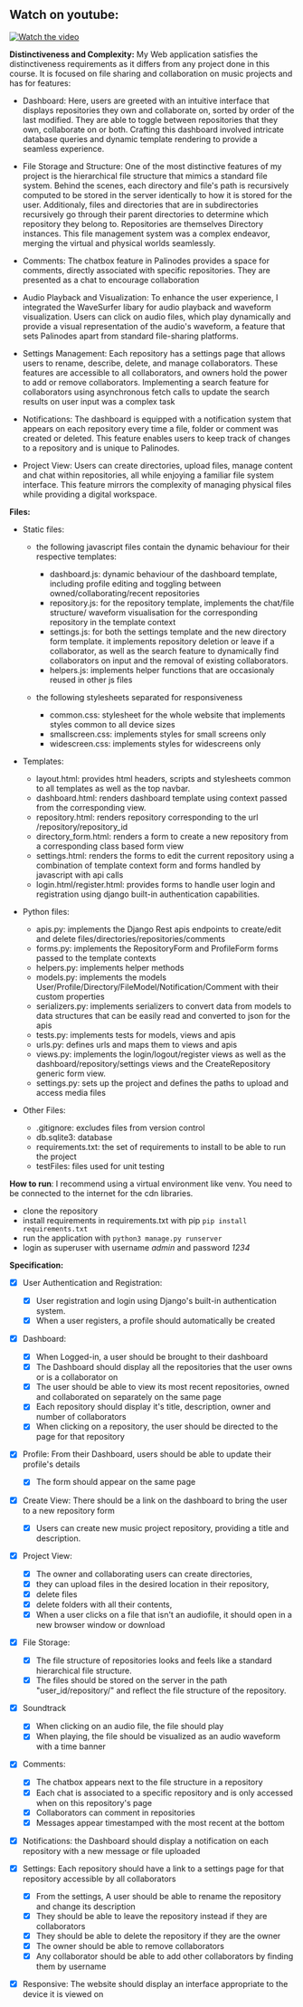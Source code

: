 ## Watch on youtube:
[![Watch the video](https://img.youtube.com/vi/ASuaOeJHPxo/hqdefault.jpg)](https://www.youtube.com/embed/ASuaOeJHPxo)



**Distinctiveness and Complexity:**
  My Web application satisfies the distinctiveness requirements as it differs from any project done in this course. It is focused on file sharing and collaboration on music projects and has for features:
  - Dashboard:
      Here, users are greeted with an intuitive interface that displays repositories they own and collaborate on, sorted by order of the last modified. They are able to toggle between repositories that they own, collaborate on or both. Crafting this dashboard involved intricate database queries and dynamic template rendering to provide a seamless experience.

  - File Storage and Structure:
      One of the most distinctive features of my project is the hierarchical file structure that mimics a standard file system. Behind the scenes, each directory and file's path is recursively computed to be stored in the server identically to how it is stored for the user. Additionaly, files and directories that are in subdirectories recursively go through their parent directories to determine which repository they belong to. Repositories are themselves Directory instances. This file management system was a complex endeavor, merging the virtual and physical worlds seamlessly.

  - Comments:
      The chatbox feature in Palinodes provides a space for comments, directly associated with specific repositories. They are presented as a chat to encourage collaboration

  - Audio Playback and Visualization:
      To enhance the user experience, I integrated the WaveSurfer libary for audio playback and waveform visualization. Users can click on audio files, which play dynamically and provide a visual representation of the audio's waveform, a feature that sets Palinodes apart from standard file-sharing platforms.

  - Settings Management:
      Each repository has a settings page that allows users to rename, describe, delete, and manage collaborators. These features are accessible to all collaborators, and owners hold the power to add or remove collaborators. Implementing a search feature for collaborators using asynchronous fetch calls to update the search results on user input was a complex task

  - Notifications:
      The dashboard is equipped with a notification system that appears on each repository every time a file, folder or comment was created or deleted. This feature enables users to keep track of changes to a repository and is unique to Palinodes.

  - Project View:
      Users can create directories, upload files, manage content and chat within repositories, all while enjoying a familiar file system interface. This feature mirrors the complexity of managing physical files while providing a digital workspace.

**Files:**
  - Static files:
    - the following javascript files contain the dynamic behaviour for their respective templates:
      - dashboard.js: dynamic behaviour of the dashboard template, including profile editing and toggling between owned/collaborating/recent repositories
      - repository.js: for the repository template, implements the chat/file structure/ waveform visualisation for the corresponding repository in the template context
      - settings.js: for both the settings template and the new directory form template. it implements repository deletion or leave if a collaborator, as well as the search feature to dynamically find collaborators on input and the removal of existing collaborators.
      - helpers.js: implements helper functions that are occasionaly reused in other js files

    - the following stylesheets separated for responsiveness
      - common.css: stylesheet for the whole website that implements styles common to all device sizes
      - smallscreen.css: implements styles for small screens only
      - widescreen.css: implements styles for widescreens only
  
  - Templates:
    - layout.html: provides html headers, scripts and stylesheets common to all templates as well as the top navbar.
    - dashboard.html: renders dashboard template using context passed from the corresponding view.
    - repository.html: renders repository corresponding to the url /repository/repository_id
    - directory_form.html: renders a form to create a new repository from a corresponding class based form view
    - settings.html: renders the forms to edit the current repository using a combination of template context form and forms handled by javascript with api calls
    - login.html/register.html: provides forms to handle user login and registration using django built-in authentication capabilities.

  - Python files:
    - apis.py: implements the Django Rest apis endpoints to create/edit and delete files/directories/repositories/comments
    - forms.py: implements the RepositoryForm and ProfileForm forms passed to the template contexts
    - helpers.py: implements helper methods
    - models.py: implements the models User/Profile/Directory/FileModel/Notification/Comment with their custom properties
    - serializers.py: implements serializers to convert data from models to data structures that can be easily read and converted to json for the apis
    - tests.py: implements tests for models, views and apis
    - urls.py: defines urls and maps them to views and apis
    - views.py: implements the login/logout/register views as well as the dashboard/repository/settings views and the CreateRepository generic form view.
    - settings.py: sets up the project and defines the paths to upload and access media files

  
  - Other Files:
    - .gitignore: excludes files from version control
    - db.sqlite3: database
    - requirements.txt: the set of requirements to install to be able to run the project
    - testFiles: files used for unit testing

**How to run**:
I recommend using a virtual environment like venv.
You need to be connected to the internet for the cdn libraries.

- clone the repository
- install requirements in requirements.txt with pip `pip install requirements.txt`
- run the application with `python3 manage.py runserver`
- login as superuser with username _admin_ and password _1234_

**Specification:**

- [x] User Authentication and Registration:
  - [x] User registration and login using Django's built-in authentication system.
  - [x] When a user registers, a profile should automatically be created
  
- [x] Dashboard:
  - [x] When Logged-in, a user should be brought to their dashboard
  - [x] The Dashboard should display all the repositories that the user owns or is a collaborator on 
  - [x] The user should be able to view its most recent repositories, owned and collaborated on separately on the same page
  - [x] Each repository should display it's title, description, owner and number of collaborators
  - [x] When clicking on a repository, the user should be directed to the page for that repository
    
- [x] Profile: From their Dashboard, users should be able to update their profile's details
  - [x] The form should appear on the same page

- [x] Create View: There should be a link on the dashboard to bring the user to a new repository form 
  - [x]  Users can create new music project repository, providing a title and description.

- [x] Project View:
  - [x] The owner and collaborating users can create directories,
  - [x] they can upload files in the desired location in their repository,
  - [x] delete files 
  - [x] delete folders with all their contents,
  - [x] When a user clicks on a file that isn't an audiofile, it should open in a new browser window or download

- [x] File Storage:
    - [x] The file structure of repositories looks and feels like a standard hierarchical file structure.
    - [x] The files should be stored on the server in the path "user_id/repository/" and reflect the file structure of the repository.

- [x] Soundtrack
    - [x] When clicking on an audio file, the file should play 
    - [x] When playing, the file should be visualized as an audio waveform with a time banner

- [x] Comments:
  - [x] The chatbox appears next to the file structure in a repository
  - [x] Each chat is associated to a specific repository and is only accessed when on this repository's page
  - [x] Collaborators can comment in repositories
  - [x] Messages appear timestamped with the most recent at the bottom

- [x] Notifications: the Dashboard should display a notification on each repository with a new message or file uploaded

- [x] Settings: Each repository should have a link to a settings page for that repository accessible by all collaborators
  - [x] From the settings, A user should be able to rename the repository and change its description
  - [x] They should be able to leave the repository instead if they are collaborators
  - [x] They should be able to delete the repository if they are the owner
  - [x] The owner should be able to remove collaborators
  - [x] Any collaborator should be able to add other collaborators by finding them by username

- [x] Responsive: The website should display an interface appropriate to the device it is viewed on